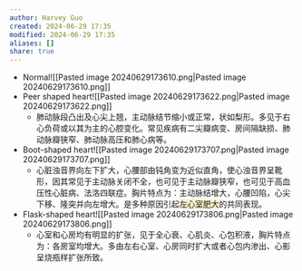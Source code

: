 ```yaml
---
author: Harvey Guo
created: 2024-06-29 17:35
modified: 2024-06-29 17:35
aliases: []
share: true
---
```

- Normal![[Pasted image 20240629173610.png|Pasted image 20240629173610.png]]
- Peer shaped heart![[Pasted image 20240629173622.png|Pasted image 20240629173622.png]]
	- 肺动脉段凸出及心尖上翘，主动脉结节缩小或正常，状如梨形。多见于右心负荷或以其为主的心腔变化。常见疾病有二尖瓣病变、房间隔缺损、肺动脉瓣狭窄、肺动脉高压和肺心病等。
- Boot-shaped heart![[Pasted image 20240629173707.png|Pasted image 20240629173707.png]]
	- 心脏浊音界向左下扩大，心腰部由钝角变为近似直角，使心浊音界呈靴形，因其常见于主动脉关闭不全，也可见于主动脉瓣狭窄，也可见于高血压性心脏病、法洛四联症。胸片特点为：主动脉结增大，心腰凹陷，心尖下移、隆突并向左增大。是多种原因引起<span style="background:rgba(240, 200, 0, 0.2)">左心室肥大</span>的共同表现。
- Flask-shaped heart![[Pasted image 20240629173806.png|Pasted image 20240629173806.png]]
	- 心室和心房均有明显的扩张，见于全心衰、心肌炎、心包积液，胸片特点为：各房室均增大。多由左右心室、心房同时扩大或者心包内渗出、心影呈烧瓶样扩张所致。
